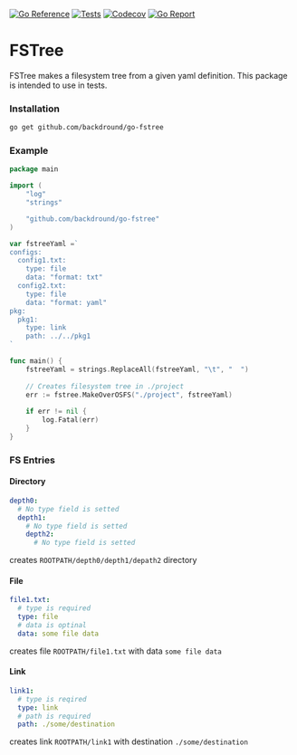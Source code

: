 [![Go Reference](https://img.shields.io/badge/go-reference-%2300ADD8?style=flat-square)](https://pkg.go.dev/github.com/backdround/go-fstree)
[![Tests](https://img.shields.io/github/workflow/status/backdround/go-fstree/tests?label=tests&style=flat-square)](https://github.com/backdround/go-fstree/actions)
[![Codecov](https://img.shields.io/codecov/c/github/backdround/go-fstree?style=flat-square)](https://app.codecov.io/gh/backdround/go-fstree/)
[![Go Report](https://goreportcard.com/badge/github.com/backdround/go-fstree?style=flat-square)](https://goreportcard.com/report/github.com/backdround/go-fstree)

# FSTree

FSTree makes a filesystem tree from a given yaml definition. This
package is intended to use in tests.

### Installation

```bash
go get github.com/backdround/go-fstree
```

### Example

```go
package main

import (
	"log"
	"strings"

	"github.com/backdround/go-fstree"
)

var fstreeYaml =`
configs:
  config1.txt:
    type: file
    data: "format: txt"
  config2.txt:
    type: file
    data: "format: yaml"
pkg:
  pkg1:
    type: link
    path: ../../pkg1
`

func main() {
	fstreeYaml = strings.ReplaceAll(fstreeYaml, "\t", "  ")
	
	// Creates filesystem tree in ./project
	err := fstree.MakeOverOSFS("./project", fstreeYaml)
	
	if err != nil {
		log.Fatal(err)
	}
}
```

### FS Entries

#### Directory
```yaml
depth0:
  # No type field is setted
  depth1:
    # No type field is setted
    depth2:
      # No type field is setted
```
creates `ROOTPATH/depth0/depth1/depath2` directory

#### File
```yaml
file1.txt:
  # type is required
  type: file
  # data is optinal
  data: some file data
```
creates file `ROOTPATH/file1.txt` with data `some file data`

#### Link
```yaml
link1:
  # type is reqired
  type: link
  # path is required
  path: ./some/destination
```
creates link `ROOTPATH/link1` with destination `./some/destination`
